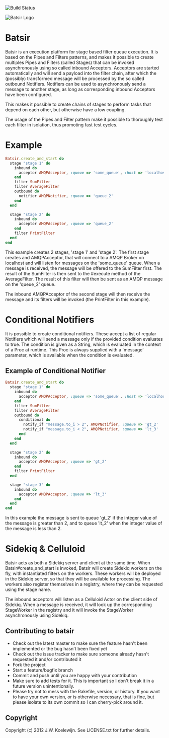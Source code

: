 ![Build Status](https://secure.travis-ci.org/jwkoelewijn/batsir.png?branch=master)


![Batsir Logo](/batsir.png)

# Batsir
Batsir is an execution platform for stage based filter queue execution.
It is based on the Pipes and Filters patterns, and makes it possible to create
multiples Pipes and Filters (called Stages) that can be invoked asynchronously using so called
inbound Acceptors. Acceptors are started automatically and will send a payload
into the filter chain, after which the (possibly) transformed message will be
processed by the so called outbound Notifiers.
Notifiers can be used to asynchronously send a message to another stage, as long
as corresponding inbound Acceptors have been configured.

This makes it possible to create chains of stages to perform tasks that depend on each
other, but otherwise have a low coupling.

The usage of the Pipes and Filter pattern make it possible to thoroughly test each
filter in isolation, thus promoting fast test cycles.

# Example

```ruby
Batsir.create_and_start do
  stage "stage 1" do
    inbound do
      acceptor AMQPAcceptor, :queue => 'some_queue', :host => 'localhost'
    end
    filter SumFilter
    filter AverageFilter
    outbound do
      notifier AMQPNotifier, :queue => 'queue_2'
    end
  end

  stage "stage 2" do
    inbound do
      acceptor AMQPAcceptor, :queue => 'queue_2'
    end
    filter PrintFilter
  end
end
```

This example creates 2 stages, 'stage 1' and 'stage 2'. The first stage creates and AMQPAcceptor, 
that will connect to a AMQP Broker on localhost and will listen for messages on the 'some_queue' queue.
When a message is received, the message will be offered to the SumFilter first. The result of the
SumFilter is then sent to the #execute method of the AverageFilter. The result of this filter will
then be sent as an AMQP message on the 'queue_2' queue.

The inbound AMQPAcceptor of the second stage will then receive the message and its filters will be
invoked (the PrintFilter in this example).

# Conditional Notifiers

It is possible to create conditional notifiers. These accept a list of regular Notifiers which will
send a message only if the provided condition evaluates to true. The condition is given as a String,
which is evaluated in the context of a Proc at runtime. This Proc is always supplied with a 'message'
parameter, which is available when the condition is evaluated.

## Example of Conditional Notifier

```ruby
Batsir.create_and_start do
  stage "stage 1" do
    inbound do
      acceptor AMQPAcceptor, :queue => 'some_queue', :host => 'localhost'
    end
    filter SumFilter
    filter AverageFilter
    outbound do
      conditional do
        notify_if "message.to_i > 2", AMQPNotifier, :queue => 'gt_2'
        notify_if "message.to_i < 2", AMQPNotifier, :queue => 'lt_3'
      end
    end
  end

  stage "stage 2" do
    inbound do
      acceptor AMQPAcceptor, :queue => 'gt_2'
    end
    filter PrintFilter
  end

  stage "stage 3" do
    inbound do
      acceptor AMQPAcceptor, :queue => 'lt_3'
    end
  end
end
```

In this example the message is sent to queue 'gt_2' if the integer value of the message is greater than 2,
and to queue 'lt_2' when the integer value of the message is less than 2.

# Sidekiq & Celluloid
Batsir acts as both a Sidekiq server and client at the same time. When Batsir#create_and_start is invoked,
Batsir will create Sidekiq workers on the fly, with instantiated filters on the workers. These workers will
be deployed in the Sidekiq server, so that they will be available for processing. The workers also register
themselves in a registry, where they can be requested using the stage name.

The inbound acceptors will listen as a Celluloid Actor on the client side of Sidekiq. When a message is 
received, it will look up the corresponding StageWorker in the registry and it will invoke the
StageWorker asynchronously using Sidekiq.

## Contributing to batsir
 
* Check out the latest master to make sure the feature hasn't been implemented or the bug hasn't been fixed yet
* Check out the issue tracker to make sure someone already hasn't requested it and/or contributed it
* Fork the project
* Start a feature/bugfix branch
* Commit and push until you are happy with your contribution
* Make sure to add tests for it. This is important so I don't break it in a future version unintentionally.
* Please try not to mess with the Rakefile, version, or history. If you want to have your own version, or is otherwise necessary, that is fine, but please isolate to its own commit so I can cherry-pick around it.

## Copyright

Copyright (c) 2012 J.W. Koelewijn. See LICENSE.txt for
further details.

